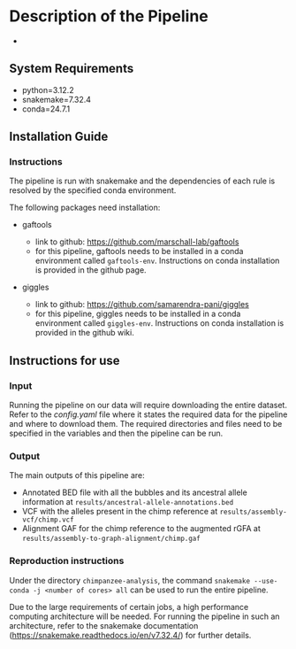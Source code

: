 # Description of the Pipeline

- 

## System Requirements

- python=3.12.2
- snakemake=7.32.4
- conda=24.7.1

## Installation Guide

### Instructions

The pipeline is run with snakemake and the dependencies of each rule is resolved by the specified conda environment.

The following packages need installation:

- gaftools
    - link to github: https://github.com/marschall-lab/gaftools
    - for this pipeline, gaftools needs to be installed in a conda environment called `gaftools-env`. Instructions on conda installation is provided in the github page.

- giggles
    - link to github: https://github.com/samarendra-pani/giggles
    - for this pipeline, giggles needs to be installed in a conda environment called `giggles-env`. Instructions on conda installation is provided in the github wiki.

## Instructions for use

### Input

Running the pipeline on our data will require downloading the entire dataset. Refer to the *config.yaml* file where it states the required data for the pipeline and where to download them. The required directories and files need to be specified in the variables and then the pipeline can be run.

### Output

The main outputs of this pipeline are:

- Annotated BED file with all the bubbles and its ancestral allele information at `results/ancestral-allele-annotations.bed`
- VCF with the alleles present in the chimp reference at `results/assembly-vcf/chimp.vcf`
- Alignment GAF for the chimp reference to the augmented rGFA at `results/assembly-to-graph-alignment/chimp.gaf`

### Reproduction instructions

Under the directory `chimpanzee-analysis`, the command `snakemake --use-conda -j <number of cores> all` can be used to run the entire pipeline.

Due to the large requirements of certain jobs, a high performance computing architecture will be needed. For running the pipeline in such an architecture, refer to the snakemake documentation (https://snakemake.readthedocs.io/en/v7.32.4/) for further details.
